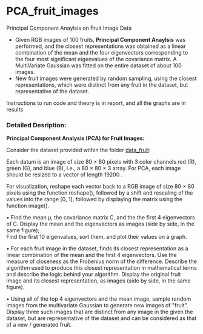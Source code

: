 # PCA_fruit_images

Principal Component Anaylsis on Fruit Image Data

- Given RGB images of 100 fruits, **Principal Component Anaylsis** was performed, and the closest representations 
was obtained as a linear combination of the mean and the four eigenvectors corresponding to the four most significant 
eigenvalues of the covariance matrix. A MultiVariate Gaussian was fitted on the entire dataset of about 100 images.
- New fruit images were generated by random sampling, using the closest representations, which were 
distinct from any fruit in the dataset, but representative of the dataset.

Instructions to run code and theory is in report, and all the graphs are in results

### Detailed Desription:

**Principal Component Analysis (PCA) for Fruit Images:**

Consider the dataset provided within the folder [data_fruit](data_fruit):

Each datum is an image of size 80 × 80 pixels with 3 color channels red (R), green (G), and blue
(B), i.e., a 80 × 80 × 3 array. For PCA, each image should be resized to a vector of length 19200 .

For visualization, reshape each vector back to a RGB image of size 80 × 80 pixels using the
function reshape(), followed by a shift and rescaling of the values into the range [0, 1], followed by
displaying the matrix using the function image().

• Find the mean μ, the covariance matrix C, and the the first 4 eigenvectors of C. 
Display the mean and the eigenvectors as images (side by side, in the same figure);  
Find the first 10 eigenvalues, sort them, and plot their values on a graph. 

• For each fruit image in the dataset, finds its closest representation as a
linear combination of the mean and the first 4 eigenvectors. Use the measure of closeness
as the Frobenius norm of the difference. Describe the algorithm used to produce this closest
representation in mathematical terms and describe the logic behind your algorithm. Display the
original fruit image and its closest representation, as images (side by side, in the same figure).

• Using all of the top 4 eigenvectors and the mean image, sample random
images from the multivariate Gaussian to generate new images of "fruit". Display three such
images that are distinct from any image in the given the dataset, but are representative of the
dataset and can be considered as that of a new / generated fruit.

